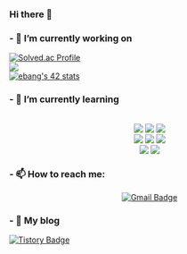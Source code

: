 ### Hi there 👋

<!--
**ebang091/ebang091** is a ✨ _special_ ✨ repository because its `README.md` (this file) appears on your GitHub profile.

Here are some ideas to get you started:

- 🔭 I’m currently working on 
- 🌱 I’m currently learning ...


- 👯 I’m looking to collaborate on ...
- 🤔 I’m looking for help with ...
- 💬 Ask me about ...
- 📫 How to reach me: dskhe8@gmail.com
- 😄 Pronouns: ...
- ⚡ Fun fact: ...
-->

### - 🔭 I’m currently working on <br>

[![Solved.ac Profile](http://mazassumnida.wtf/api/v2/generate_badge?boj=dkssudgkgl)](https://solved.ac/dkssudgkgl/)
<br>
<img src="https://img.shields.io/badge/Seoul-000000?style=for-the-badge&logo=42&logoColor=white" />
<br>
[![ebang's 42 stats](https://badge42.vercel.app/api/v2/cldoh8jyx00440glcmxryvfic/stats?cursusId=21&coalitionId=87)](https://github.com/JaeSeoKim/badge42)
<br>


### - 🌱 I’m currently learning
<div align="center">
	<br>
</div>

<div align="center">
	<img src="https://img.shields.io/badge/linux-FCC624?style=for-the-badge&logo=linux&logoColor=black">
	<img src="https://img.shields.io/badge/C-A8B9CC?style=for-the-badge&logo=C&logoColor=white" />
	<img src="https://img.shields.io/badge/C++-00599C?style=for-the-badge&logo=c%2B%2B&logoColor=white" / >
	<br>
	<img src="https://img.shields.io/badge/HTML5-E34F26?style=for-the-badge&logo=HTML5&logoColor=white" />
	<img src="https://img.shields.io/badge/CSS3-1572B6?style=for-the-badge&logo=CSS3&logoColor=white" />
	<img src="https://img.shields.io/badge/Javascript-F7DF1E?style=for-the-badge&logo=Javascript&logoColor=black" />
	<br>
	<img src="https://img.shields.io/badge/python-3776AB?style=for-the-badge&logo=python&logoColor=white" />
	<img src="https://img.shields.io/badge/MYSQL-4479A1?style=for-the-badge&logo=MYSQL&logoColor=white" />

</div>


### - 📫 How to reach me:
<div align="center">

[![Gmail Badge](https://img.shields.io/badge/Gmail-d14836?style=flat-square&logo=Gmail&logoColor=white&link=mailto:dskhe8@gmail.com)](mailto:dskhe8@gmail.com)<br>

</div>

### - 💬 My blog

[![Tistory Badge](https://img.shields.io/badge/Tistory-000000?style=flat-square&logo=Tistory&logoColor=white&link=https://www.ebang.tistory.com)](https://www.ebang.tistory.com)<br>
